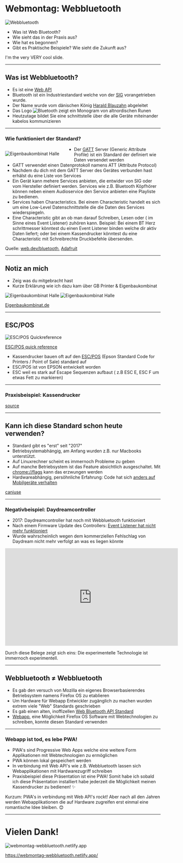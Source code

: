 # Webmontag: Webbluetooth

![Webbluetooth](/assets/icons/icon_192.png)

- Was ist Web Bluetooth? 
- Wie sieht das in der Praxis aus?
- Wie hat es begonnen?
- Gibt es Praktische Beispiele? Wie sieht die Zukunft aus?

I'm the very VERY cool slide.


---

## Was ist Webbluetooth?

- Es ist eine [Web API](https://developer.mozilla.org/en-US/docs/Web/API)
- Bluetooth ist ein Industriestandard welche von der [SIG](https://de.wikipedia.org/wiki/Bluetooth_Special_Interest_Group) vorangetrieben wurde.
- Der Name wurde vom dänischen König [Harald Blauzahn](https://de.wikipedia.org/wiki/Harald_Blauzahn#Sonstiges) abgeleitet
- Das Logo ![Bluetooth](/assets/icons/bluetooth.svg) zeigt ein Monogram von altnordischen Runen
- Heutzutage bildet Sie eine schnittstelle über die alle Geräte miteinander kabelos kommunizieren



---

### Wie funktioniert der Standard?

<div>
<div style="float:left; margin-right: 48px;">

![Eigenbaukombinat Halle](/assets/gatt.svg)

</div>
</div>

- Der [GATT](https://www.bluetooth.com/specifications/specs) Server (Generic Attribute Profile) ist ein Standard der definiert wie Daten versendet werden
- GATT verwendet einen Datenprotokoll namens ATT (Attribute Protocol)
- Nachdem du dich mit dem GATT Server des Gerätes verbunden hast erhälst du eine Liste von Services
- Ein Gerät kann mehere Services anbieten, die entwider von SIG oder vom Hersteller definiert werden. Services wie z.B. Bluetooth Köpfhörer können neben einem Audioservice den Service anbieten eine Playliste zu bedienen.
- Services haben Characteristics. Bei einem Characteristic handelt es sich um eine Low-Level Datenschnittstelle die die Daten des Services wiederspiegeln.
- Eine Characteristic gibt an ob man darauf Schreiben, Lesen oder ( im Sinne eines Event Listener) zuhören kann. Beispiel: Bei einem BT Herz schrittmesser könntest du einen Event Listener binden welche dir aktiv Daten liefert; oder bei einem Kassendrucker könntest du eine Characteristic mit Schreibrechte Druckbefehle übersenden.

Quelle: [web.dev/bluetooth](https://web.dev/bluetooth/), [Adafruit](https://learn.adafruit.com/introduction-to-bluetooth-low-energy)

---
## Notiz an mich

- Zeig was du mitgebracht hast
- Kurze Erklärung wie ich dazu kam über GB Printer & Eigenbaukombinat

![Eigenbaukombinat Halle](/assets/ebk.jpg)
![Eigenbaukombinat Halle](/assets/anwesenheitsliste.jpg)

[Eigenbaukombinat.de](https://eigenbaukombinat.de/)

---


## ESC/POS

![ESC/POS Quickreference](/assets/escpos-quickreference.jpg)

[ESC/POS quick reference](https://manualzz.com/doc/20630706/esc-pos-quick-reference)

- Kassendrucker bauen oft auf den [ESC/POS](https://en.wikipedia.org/wiki/ESC/P) (Epson Standard Code for Printers / Point of Sale) standard auf
- ESC/POS ist von EPSON entwickelt worden
- ESC weil es stark auf Escape Sequenzen aufbaut ( z.B ESC E, ESC F um etwas Fett zu markieren)


---
### Praxisbeispiel: Kassendrucker

<wm-bluetooth></wm-bluetooth>

[source](https://github.com/soelen/webmontag-webbluetooth/tree/main/src)


---

## Kann ich diese Standard schon heute verwenden?

- Standard gibt es "erst" seit "2017" 
- Betriebsystemabhängig, am Anfang wurden z.B. nur Macbooks unterstützt.
- Auf Linuxrechner scheint es immernoch Probleme zu geben
- Auf manche Betriebsystem ist das Feature absichtlich ausgeschaltet. Mit [chrome://flags](chrome://flags/#enable-web-bluetooth-new-permissions-backend) kann das erzwungen werden
- Hardwareabhängig, persöhnliche Erfahrung: Code hat sich [anders auf Mobilgeräte verhalten](https://bugs.chromium.org/p/chromium/issues/detail?id=1183721)

[caniuse](https://caniuse.com/web-bluetooth)

---

### Negativbeispiel: Daydreamcontroller

- 2017: Daydreamcontroller hat noch mit Webbluetooth funktioniert
- Nach einem Firmware Update des Controllers: [Event Listener hat nicht mehr funktioniert](https://github.com/mrdoob/daydream-controller.js)
- Wurde wahrscheinlich wegen dem kommerziellen Fehlschlag von Daydream nicht mehr verfolgt an was es liegen könnte

<div class="responsive-container">
    <iframe width="560" height="315" src="https://www.youtube.com/embed/gMQQvL-3Psg" title="YouTube video player" frameborder="0" allow="accelerometer; autoplay; clipboard-write; encrypted-media; gyroscope; picture-in-picture" allowfullscreen></iframe>
</div>

Durch diese Belege zeigt sich eins: Die experimentelle Technologie ist immernoch experimentell.

--- 

## Webbluetooth ≠ Webbluetooth

- Es gab den versuch von Mozilla ein eigenes Browserbasierendes Betriebsystem namens Firefox OS zu etablieren
- Um Hardware für Webapp Entwickler zugänglich zu machen wurden extrem viele "Web" Standards geschrieben
- Es gab einen alten, inoffizellen [Web Bluetooth API Standard](http://man.hubwiz.com/docset/JavaScript.docset/Contents/Resources/Documents/developer.mozilla.org/en-US/docs/Mozilla/Firefox_OS/API/Bluetooth_API.html)
- [Webapp](https://github.com/begeeben/firefox-os-browser-sample), eine Möglichkeit Firefox OS Software mit Webtechnologien zu schreiben, konnte diesen Standard verwenden



---

### Webapp ist tod, es lebe PWA!

- PWA's sind Progressive Web Apps welche eine weitere Form Applikationen mit Webtechnologien zu ermöglichen
- PWA können lokal gespeichert werden
- In verbindung mit Web API's wie z.B. Webbluetooth lassen sich Webapplikationen mit Hardwarezugriff schreiben
- Praxisbeispiel diese Präsentation ist eine PWA! Somit habe ich sobald ich diese Präsentation installiert habe jederzeit die Möglichkeit meinen Kassendrucker zu bedienen! ✨

Kurzum: PWA's in verbindung mit Web API's rockt! Aber nach all den Jahren werden Webapplikationen die auf Hardware zugreifen erst einmal eine romantische Idee bleiben. 😊


---

# Vielen Dank!

![webmontag-webbluetooth.netlify.app](/assets/url.png)

https://webmontag-webbluetooth.netlify.app/
